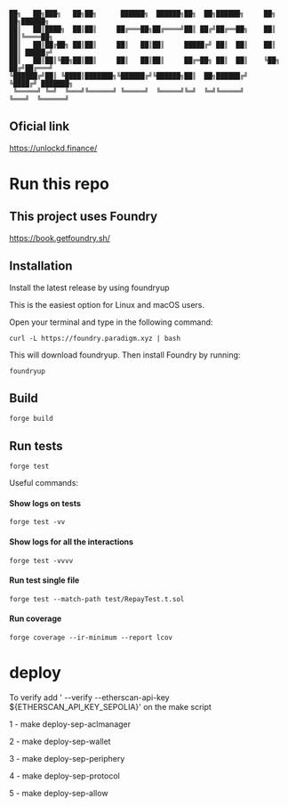 <!-- prettier-ignore-start -->
```        
██╗   ██╗███╗   ██╗██╗      ██████╗  ██████╗██╗  ██╗██████╗     ██╗   ██╗██████╗ 
██║   ██║████╗  ██║██║     ██╔═══██╗██╔════╝██║ ██╔╝██╔══██╗    ██║   ██║╚════██╗
██║   ██║██╔██╗ ██║██║     ██║   ██║██║     █████╔╝ ██║  ██║    ██║   ██║ █████╔╝
██║   ██║██║╚██╗██║██║     ██║   ██║██║     ██╔═██╗ ██║  ██║    ╚██╗ ██╔╝██╔═══╝ 
╚██████╔╝██║ ╚████║███████╗╚██████╔╝╚██████╗██║  ██╗██████╔╝     ╚████╔╝ ███████╗
 ╚═════╝ ╚═╝  ╚═══╝╚══════╝ ╚═════╝  ╚═════╝╚═╝  ╚═╝╚═════╝       ╚═══╝  ╚══════╝
```                                                                                         
<!-- prettier-ignore-end -->

## Oficial link

https://unlockd.finance/

# Run this repo

## This project uses Foundry

https://book.getfoundry.sh/

## Installation

Install the latest release by using foundryup

This is the easiest option for Linux and macOS users.

Open your terminal and type in the following command:

```
curl -L https://foundry.paradigm.xyz | bash
```

This will download foundryup. Then install Foundry by running:

```
foundryup
```

## Build

```
forge build
```

## Run tests

```
forge test
```

Useful commands:

#### Show logs on tests

```
forge test -vv
```

#### Show logs for all the interactions

```
forge test -vvvv
```

#### Run test single file

```
forge test --match-path test/RepayTest.t.sol
```

#### Run coverage

```
forge coverage --ir-minimum --report lcov
```

# deploy

To verify add ' --verify --etherscan-api-key ${ETHERSCAN_API_KEY_SEPOLIA}' on the make script

1 - make deploy-sep-aclmanager

2 - make deploy-sep-wallet

3 - make deploy-sep-periphery

4 - make deploy-sep-protocol

5 - make deploy-sep-allow
